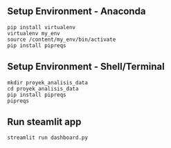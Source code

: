## Setup Environment - Anaconda
```
pip install virtualenv
virtualenv my_env
source /content/my_env/bin/activate
pip install pipreqs
```

## Setup Environment - Shell/Terminal
```
mkdir proyek_analisis_data
cd proyek_analisis_data
pip install pipreqs
pipreqs
```

## Run steamlit app
```
streamlit run dashboard.py
```

